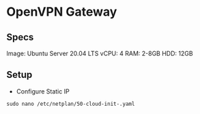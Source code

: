 # OpenVPN Gateway

## Specs

Image: Ubuntu Server 20.04 LTS
vCPU: 4
RAM: 2-8GB
HDD: 12GB

## Setup

- Configure Static IP

```
sudo nano /etc/netplan/50-cloud-init-.yaml
```
